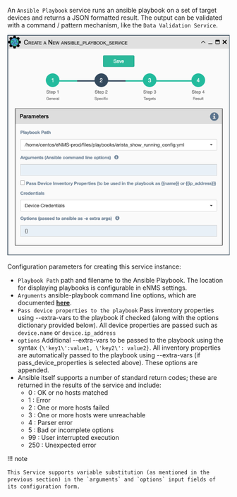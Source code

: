 An `Ansible Playbook` service runs an ansible playbook on a set of target
devices and returns a JSON formatted result. The output can be validated
with a command / pattern mechanism, like the `Data Validation Service`.

![Ansible Playbook Service](../../_static/automation/builtin_service_types/ansible_playbook.png)

Configuration parameters for creating this service instance:

- `Playbook Path` path and filename to the Ansible Playbook. The
  location for displaying playbooks is configurable in eNMS settings.
- `Arguments` ansible-playbook command line options, which are
  documented **[here](https://docs.ansible.com/ansible/latest/cli/ansible-playbook.html)**.
- `Pass device properties to the playbook` Pass inventory properties
  using \--extra-vars to the playbook if checked (along with the
  options dictionary provided below). All device properties are passed
  such as `device.name` or `device.ip_address`
- `options` Additional \--extra-vars to be passed to the playbook
  using the syntax `{\'key1\':value1, \'key2\': value2}`. All inventory
  properties are automatically passed to the playbook using
  \--extra-vars (if pass_device_properties is selected above). These
  options are appended.
- Ansible itself supports a number of standard return codes; these are
  returned in the results of the service and include:
    -   0 : OK or no hosts matched
    -   1 : Error
    -   2 : One or more hosts failed
    -   3 : One or more hosts were unreachable
    -   4 : Parser error
    -   5 : Bad or incomplete options
    -   99 : User interrupted execution
    -   250 : Unexpected error

!!! note

    This Service supports variable substitution (as mentioned in the
    previous section) in the `arguments` and `options` input fields of
    its configuration form.

